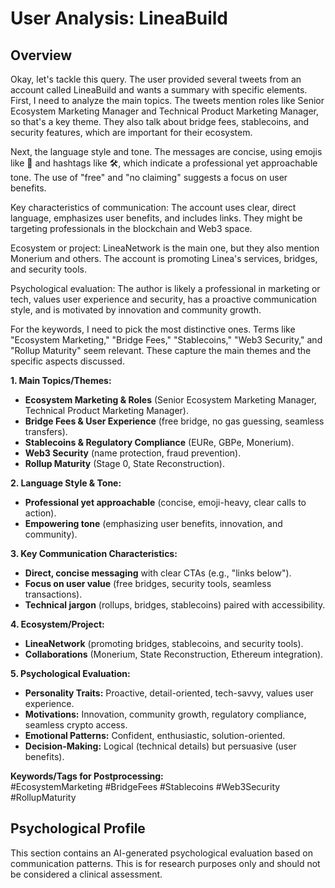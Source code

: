 # User Analysis: LineaBuild

## Overview

<think>
Okay, let's tackle this query. The user provided several tweets from an account called LineaBuild and wants a summary with specific elements. First, I need to analyze the main topics. The tweets mention roles like Senior Ecosystem Marketing Manager and Technical Product Marketing Manager, so that's a key theme. They also talk about bridge fees, stablecoins, and security features, which are important for their ecosystem.

Next, the language style and tone. The messages are concise, using emojis like 📢 and hashtags like 🛠️, which indicate a professional yet approachable tone. The use of "free" and "no claiming" suggests a focus on user benefits.

Key characteristics of communication: The account uses clear, direct language, emphasizes user benefits, and includes links. They might be targeting professionals in the blockchain and Web3 space.

Ecosystem or project: LineaNetwork is the main one, but they also mention Monerium and others. The account is promoting Linea's services, bridges, and security tools.

Psychological evaluation: The author is likely a professional in marketing or tech, values user experience and security, has a proactive communication style, and is motivated by innovation and community growth.

For the keywords, I need to pick the most distinctive ones. Terms like "Ecosystem Marketing," "Bridge Fees," "Stablecoins," "Web3 Security," and "Rollup Maturity" seem relevant. These capture the main themes and the specific aspects discussed.
</think>

**1. Main Topics/Themes:**  
- **Ecosystem Marketing & Roles** (Senior Ecosystem Marketing Manager, Technical Product Marketing Manager).  
- **Bridge Fees & User Experience** (free bridge, no gas guessing, seamless transfers).  
- **Stablecoins & Regulatory Compliance** (EURe, GBPe, Monerium).  
- **Web3 Security** (name protection, fraud prevention).  
- **Rollup Maturity** (Stage 0, State Reconstruction).  

**2. Language Style & Tone:**  
- **Professional yet approachable** (concise, emoji-heavy, clear calls to action).  
- **Empowering tone** (emphasizing user benefits, innovation, and community).  

**3. Key Communication Characteristics:**  
- **Direct, concise messaging** with clear CTAs (e.g., "links below").  
- **Focus on user value** (free bridges, security tools, seamless transactions).  
- **Technical jargon** (rollups, bridges, stablecoins) paired with accessibility.  

**4. Ecosystem/Project:**  
- **LineaNetwork** (promoting bridges, stablecoins, and security tools).  
- **Collaborations** (Monerium, State Reconstruction, Ethereum integration).  

**5. Psychological Evaluation:**  
- **Personality Traits:** Proactive, detail-oriented, tech-savvy, values user experience.  
- **Motivations:** Innovation, community growth, regulatory compliance, seamless crypto access.  
- **Emotional Patterns:** Confident, enthusiastic, solution-oriented.  
- **Decision-Making:** Logical (technical details) but persuasive (user benefits).  

**Keywords/Tags for Postprocessing:**  
#EcosystemMarketing #BridgeFees #Stablecoins #Web3Security #RollupMaturity

## Psychological Profile

This section contains an AI-generated psychological evaluation based on communication patterns. This is for research purposes only and should not be considered a clinical assessment.